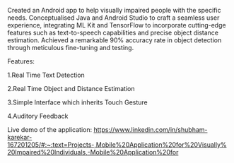 Created an Android app to help visually impaired people with the specific needs. Conceptualised Java and Android Studio to craft a seamless user experience, integrating ML Kit and TensorFlow to incorporate cutting-edge features such as text-to-speech capabilities and precise object distance estimation. Achieved a remarkable 90% accuracy rate in object detection through meticulous fine-tuning and testing.

Features:

1.Real Time Text Detection

2.Real Time Object and Distance Estimation

3.Simple Interface which inherits Touch Gesture

4.Auditory Feedback 

Live demo of the application: https://www.linkedin.com/in/shubham-karekar-167201205/#:~:text=Projects-,Mobile%20Application%20for%20Visually%20Impaired%20Individuals,-Mobile%20Application%20for

